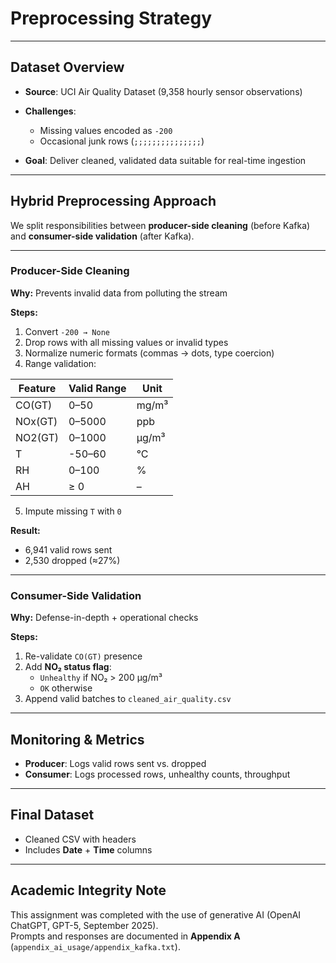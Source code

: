 # Preprocessing Strategy

---

## Dataset Overview

- **Source**: UCI Air Quality Dataset (9,358 hourly sensor observations)  
- **Challenges**:  
  - Missing values encoded as `-200`  
  - Occasional junk rows (`;;;;;;;;;;;;;;;`)  

- **Goal**: Deliver cleaned, validated data suitable for real-time ingestion  

---

## Hybrid Preprocessing Approach

We split responsibilities between **producer-side cleaning** (before Kafka) and **consumer-side validation** (after Kafka).  

---

### Producer-Side Cleaning

**Why:** Prevents invalid data from polluting the stream  

**Steps:**  
1. Convert `-200 → None`  
2. Drop rows with all missing values or invalid types  
3. Normalize numeric formats (commas → dots, type coercion)  
4. Range validation:  

| Feature   | Valid Range     | Unit |
|-----------|----------------|------|
| CO(GT)    | 0–50           | mg/m³ |
| NOx(GT)   | 0–5000         | ppb |
| NO2(GT)   | 0–1000         | µg/m³ |
| T         | -50–60         | °C |
| RH        | 0–100          | % |
| AH        | ≥ 0            | – |

5. Impute missing `T` with `0`  

**Result:**  
- 6,941 valid rows sent  
- 2,530 dropped (≈27%)  

---

### Consumer-Side Validation

**Why:** Defense-in-depth + operational checks  

**Steps:**  
1. Re-validate `CO(GT)` presence  
2. Add **NO₂ status flag**:  
   - `Unhealthy` if NO₂ > 200 µg/m³  
   - `OK` otherwise  
3. Append valid batches to `cleaned_air_quality.csv`  

---

## Monitoring & Metrics

- **Producer**: Logs valid rows sent vs. dropped  
- **Consumer**: Logs processed rows, unhealthy counts, throughput  

---

## Final Dataset

- Cleaned CSV with headers  
- Includes **Date** + **Time** columns  

---

## Academic Integrity Note

This assignment was completed with the use of generative AI (OpenAI ChatGPT, GPT-5, September 2025).  
Prompts and responses are documented in **Appendix A** (`appendix_ai_usage/appendix_kafka.txt`).
